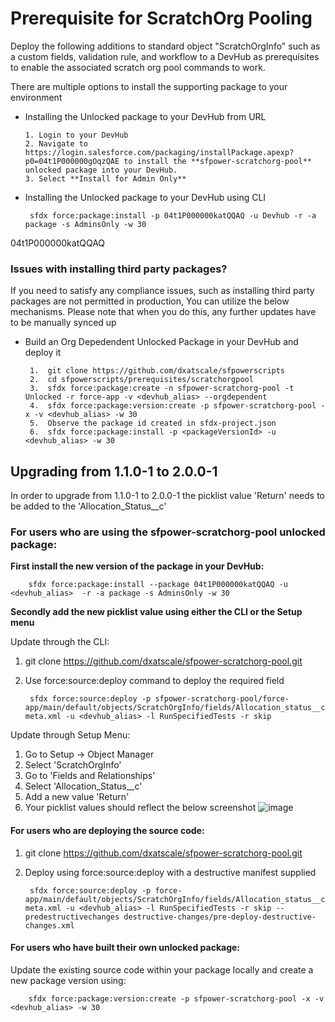 # Prerequisite for ScratchOrg Pooling

Deploy the following additions to standard object "ScratchOrgInfo" such as a custom fields, validation rule, and workflow to a DevHub as prerequisites to enable the associated scratch org pool commands to work.

There are multiple options to install the supporting package to your environment

-  Installing the Unlocked package to your DevHub from URL

       1. Login to your DevHub
       2. Navigate to https://login.salesforce.com/packaging/installPackage.apexp?p0=04t1P000000gOqzQAE to install the **sfpower-scratchorg-pool** unlocked package into your DevHub.
       3. Select **Install for Admin Only**


-  Installing the Unlocked package to your DevHub using CLI


        sfdx force:package:install -p 04t1P000000katQQAQ -u Devhub -r -a package -s AdminsOnly -w 30
04t1P000000katQQAQ

### Issues with installing third party packages?


If you need to satisfy any compliance issues, such as installing third party packages are not permitted in production, You can utilize the below mechanisms. Please note that when you do this, any further updates have
to be manually synced up


-  Build an Org Depedendent Unlocked Package in your DevHub and deploy it


        1.  git clone https://github.com/dxatscale/sfpowerscripts
        2.  cd sfpowerscripts/prerequisites/scratchorgpool
        3.  sfdx force:package:create -n sfpower-scratchorg-pool -t Unlocked -r force-app -v <devhub_alias> --orgdependent
        4.  sfdx force:package:version:create -p sfpower-scratchorg-pool -x -v <devhub_alias> -w 30
        5.  Observe the package id created in sfdx-project.json
        6.  sfdx force:package:install -p <packageVersionId> -u <devhub_alias> -w 30

## Upgrading from 1.1.0-1 to 2.0.0-1

In order to upgrade from 1.1.0-1 to 2.0.0-1 the picklist value 'Return' needs to be added to the 'Allocation_Status__c' 

### For users who are using the sfpower-scratchorg-pool unlocked package:

<b>First install the new version of the package in your DevHub: </b>

        sfdx force:package:install --package 04t1P000000katQQAQ -u <devhub_alias>  -r -a package -s AdminsOnly -w 30

<b>Secondly add the new picklist value using either the CLI or the Setup menu</b>

Update through the CLI: 
1. git clone https://github.com/dxatscale/sfpower-scratchorg-pool.git
2. Use force:source:deploy command to deploy the required field

        sfdx force:source:deploy -p sfpower-scratchorg-pool/force-app/main/default/objects/ScratchOrgInfo/fields/Allocation_status__c.field-meta.xml -u <devhub_alias> -l RunSpecifiedTests -r skip


Update through Setup Menu: 
1. Go to Setup -> Object Manager
2. Select 'ScratchOrgInfo' 
3. Go to 'Fields and Relationships' 
4. Select 'Allocation_Status__c' 
5. Add a new value 'Return' 
6. Your picklist values should reflect the below screenshot 
![image](https://user-images.githubusercontent.com/63215232/174715103-316cabb2-d053-4812-9306-25521542be56.png)

#### For users who are deploying the source code: 

1. git clone https://github.com/dxatscale/sfpower-scratchorg-pool.git
2. Deploy using force:source:deploy with a destructive manifest supplied

        sfdx force:source:deploy -p force-app/main/default/objects/ScratchOrgInfo/fields/Allocation_status__c.field-meta.xml -u <devhub_alias> -l RunSpecifiedTests -r skip --predestructivechanges destructive-changes/pre-deploy-destructive-changes.xml
   

#### For users who have built their own unlocked package: 

Update the existing source code within your package locally and create a new package version using:

        sfdx force:package:version:create -p sfpower-scratchorg-pool -x -v <devhub_alias> -w 30



